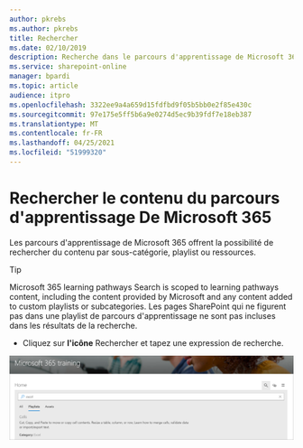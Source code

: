 ```yaml
---
author: pkrebs
ms.author: pkrebs
title: Rechercher
ms.date: 02/10/2019
description: Recherche dans le parcours d'apprentissage de Microsoft 365
ms.service: sharepoint-online
manager: bpardi
ms.topic: article
audience: itpro
ms.openlocfilehash: 3322ee9a4a659d15fdfbd9f05b5bb0e2f85e430c
ms.sourcegitcommit: 97e175e5ff5b6a9e0274d5ec9b39fdf7e18eb387
ms.translationtype: MT
ms.contentlocale: fr-FR
ms.lasthandoff: 04/25/2021
ms.locfileid: "51999320"
---
```

# <a name="search-for-microsoft-365-learning-pathways-content"></a>Rechercher le contenu du parcours d'apprentissage De Microsoft 365

Les parcours d'apprentissage de Microsoft 365 offrent la possibilité de rechercher du contenu par sous-catégorie, playlist ou ressources. 

> [!TIP]
> Microsoft 365 learning pathways Search is scoped to learning pathways content, including the content provided by Microsoft and any content added to custom playlists or subcategories. Les pages SharePoint qui ne figurent pas dans une playlist de parcours d'apprentissage ne sont pas incluses dans les résultats de la recherche.     

- Cliquez sur **l'icône** Rechercher et tapez une expression de recherche. 

![Page web de recherche.](media/cg-search.png)

